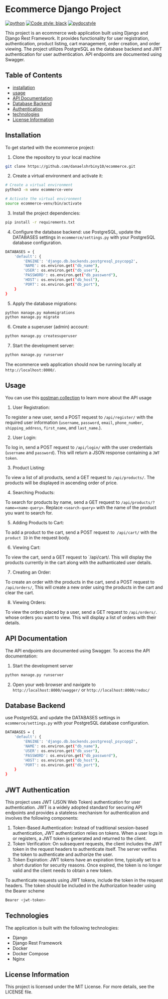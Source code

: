 # Ecommerce Django Project

[![python](https://img.shields.io/badge/Python-3.11-3776AB.svg?style=flat&logo=python&logoColor=yellow&color=darkblue)](https://www.python.org) [![Code style: black](https://img.shields.io/badge/code%20style-black-000000.svg)](https://github.com/psf/black)   [![pydocstyle](https://img.shields.io/badge/pydocstyle-enabled-brown)](http://www.pydocstyle.org/en/stable/)

This project is an ecommerce web application built using Django and Django Rest Framework. It provides functionality for user registration, authentication, product listing, cart management, order creation, and order viewing. The project utilizes PostgreSQL as the database backend and JWT authentication for user authentication. API endpoints are documented using Swagger.

## Table of Contents

- [installation](./README.md/#installation)
- [usage](./README.md/#usage)
- [API Documentation](./README.md/#api-documentation)
- [Database Backend](./README.md/#database-backend)
- [Authentication](./README.md/#jwt-authentication)
- [technologies](./README.md/#technologies)
- [License Information](./README.md/#license-information)

## Installation

To get started with the ecommerce project:

1. Clone the repository to your local machine

```bash
git clone https://github.com/danaelshrbiny10/ecommerce.git
```

2. Create a virtual environment and activate it:

```bash
# Create a virtual environment
python3 -m venv ecommerce-venv

# Activate the virtual environment
source ecommerce-venv/bin/activate

```

3. Install the project dependencies:

```bash
pip install -r requirements.txt

```

4. Configure the database backend:
   use PostgreSQL, update the DATABASES settings in `ecommerce/settings.py` with your PostgreSQL database configuration.

```bash
DATABASES = {
    'default': {
        'ENGINE': 'django.db.backends.postgresql_psycopg2',
        'NAME': os.environ.get("db_name"),
        'USER': os.environ.get("db_user"),
        'PASSWORD': os.environ.get("db_password"),
        'HOST': os.environ.get("db_host"),
        'PORT': os.environ.get("db_port"),
    }
}

```

5. Apply the database migrations:

```bash
python manage.py makemigrations
python manage.py migrate
```

6. Create a superuser (admin) account:

```bash
python manage.py createsuperuser
```

7. Start the development server:

```bash
python manage.py runserver
```

The ecommerce web application should now be running locally at `http://localhost:8000/`.

## Usage
You can use this [postman collection](https://www.postman.com/science-saganist-7786711/workspace/bit68/collection/13841690-17f0b89b-493f-429a-b478-312d42d171f7?action=share&creator=13841690) to learn more about the API usage

1. User Registration:

To register a new user, send a POST request to `/api/register/` with the required user information (`username`, `password`, `email`, `phone_number`, `shipping_address`, `first_name`, and `last_name`.).

2. User Login:

To log in, send a POST request to `/api/login/` with the user credentials (`username` and `password`). This will return a JSON response containing a `JWT token`.

3. Product Listing:

To view a list of all products, send a GET request to `/api/products/`. The products will be displayed in ascending order of price.

4. Searching Products:

To search for products by name, send a GET request to `/api/products/?name=<name-query>`. Replace `<search-query>` with the name of the product you want to search for.

5. Adding Products to Cart:

To add a product to the cart, send a POST request to` /api/cart/` with the `product ID` in the request body.

6. Viewing Cart:

To view the cart, send a GET request to `/api/cart/. This will display the products currently in the cart along with the authanticated user details.

7. Creating an Order:

To create an order with the products in the cart, send a POST request to `/api/orders/`,  This will create a new order using the products in the cart and clear the cart.

8. Viewing Orders:

To view the orders placed by a user, send a GET request to `/api/orders/`.  whose orders you want to view. This will display a list of orders with their details.

## API Documentation

The API endpoints are documented using Swagger. To access the API documentation:

1. Start the development server

```bash
python manage.py runserver
```

2. Open your web browser and navigate to `http://localhost:8000/swagger/` or `http://localhost:8000/redoc/`

## Database Backend

use PostgreSQL and update the DATABASES settings in `ecommerce/settings.py` with your PostgreSQL database configuration.

```bash
DATABASES = {
    'default': {
        'ENGINE': 'django.db.backends.postgresql_psycopg2',
        'NAME': os.environ.get("db_name"),
        'USER': os.environ.get("db_user"),
        'PASSWORD': os.environ.get("db_password"),
        'HOST': os.environ.get("db_host"),
        'PORT': os.environ.get("db_port"),
    }
}

```

## JWT Authentication

This project uses JWT (JSON Web Token) authentication for user authentication. JWT is a widely adopted standard for securing API endpoints and provides a stateless mechanism for authentication and involves the following components:

1. Token-Based Authentication: Instead of traditional session-based authentication, JWT authentication relies on tokens. When a user logs in or registers, a JWT token is generated and returned to the client.
2. Token Verification: On subsequent requests, the client includes the JWT token in the request headers to authenticate itself. The server verifies the token to authenticate and authorize the user.
3. Token Expiration: JWT tokens have an expiration time, typically set to a short duration for security reasons. Once expired, the token is no longer valid and the client needs to obtain a new token.

To authenticate requests using JWT tokens, include the token in the request headers. The token should be included in the Authorization header using the Bearer scheme

```bash
Bearer <jwt-token>
```

## Technologies

The application is built with the following technologies:

- Django
- Django Rest Framework
- Docker
- Docker Compose
- Nginx

## License Information

This project is licensed under the MIT License. For more details, see the LICENSE file.
